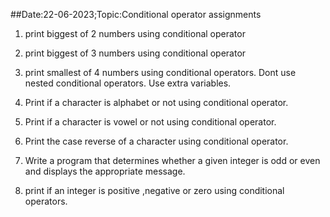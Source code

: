 ##Date:22-06-2023;Topic:Conditional operator assignments

1) print biggest of 2 numbers using conditional operator

2) print biggest of 3 numbers using conditional operator

3) print smallest of 4 numbers using conditional operators. Dont use nested conditional operators. Use extra variables.

4) Print if a character is alphabet or not using conditional operator.

5) Print if a character is vowel or not using conditional operator.

6) Print the case reverse of a character using conditional operator.

7) Write a program that determines whether a given integer is odd or even and displays the appropriate message.

8) print if an integer is positive ,negative or zero using conditional operators.
